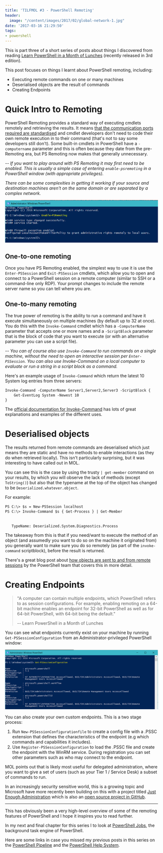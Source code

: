 ```yaml
---
title: 'TILFMOL #3 - PowerShell Remoting'
header:
  image: "/content/images/2017/02/global-network-1.jpg"
date: '2017-03-16 21:29:50'
tags:
- powershell
---
```

This is part three of a short series of posts about things I discovered from reading [Learn PowerShell in a Month of Lunches](https://www.manning.com/books/learn-windows-powershell-in-a-month-of-lunches-third-edition) (recently released in 3rd edition).

This post focuses on things I learnt about PowerShell remoting, including:

- Executing remote commands on one or many machines
- Deserialised objects are the result of commands
- Creating Endpoints

# Quick Intro to Remoting

PowerShell Remoting provides a standard way of executing cmdlets remotely and retrieving the results. It means [that the communication ports required are standardised](https://blogs.msdn.microsoft.com/wmi/2009/07/22/new-default-ports-for-ws-management-and-powershell-remoting/) and cmdlet developers don't need to code their own remote execution in to their command (that's not to say some developers still don't). Some built-in cmdlets in PowerShell have a `-computername` parameter and this is often because they date from the pre-Remoting era, but PS Remoting now makes that generally unnecessary.

*-- If you want to play around with PS Remoting it may first need to be enabled. This is usually a simple case of entering `enable-psremoting` in a PowerShell window (with appropriate privileges).*

*There can be some complexities in getting it working if your source and destination machines aren't on the same domain or are separated by a complex network.*

![Enabling PowerShell Remoting](/content/images/2017/03/Enable-PSRemoting.png)

## One-to-one remoting

Once you have PS Remoting enabled, the simplest way to use it is use the `Enter-PSSession` and `Exit-PSSession` cmdlets, which allow you to open and connect to a PowerShell session on a remote computer (similar to SSH or a command-line only RDP). Your prompt changes to include the remote server name so you can tell where you are.

## One-to-many remoting

The true power of remoting is the ability to run a command and have it execute simultaneously on multiple machines (by default up to 32 at once). You do this with the `Invoke-Command` cmdlet which has a `-ComputerName` parameter that accepts one or more names and a `-ScriptBlock` parameter that is the block of code that you want to execute (or with an alternative parameter you can use a script file). 

*-- You can of course also use `Invoke-Command` to run commands on a single machine, without the need to open an interactive session per `Enter-PSSession`. You can also use Invoke-Command on a local computer to evaluate or run a string in a script block as a command.*

Here's an example usage of `Invoke-Command` which return the latest 10 System log entries from three servers:
```
Invoke-Command -ComputerName Server1,Server2,Server3 -ScriptBlock { 
    Get-EventLog System -Newest 10
}
```

The [official documentation for Invoke-Command](https://msdn.microsoft.com/en-us/powershell/reference/5.1/microsoft.powershell.core/invoke-command) has lots of great explanations and examples of the different uses.

# Deserialised objects

The results returned from remote commands are deserialised which just means they are static and have no methods to enable interactions (as they do when retrieved locally). This isn't particularly surprising, but it was interesting to have called out in MOL.

You can see this is the case by using the trusty `| get-member` command on your results, by which you will observe the lack of methods (except `ToString()`) but also that the typename at the top of the object has changed to be `Deserialized.whatever.object`. 

For example:

```
PS C:\> $s = New-PSSession localhost
PS C:\> Invoke-Command $s { Get-Process } | Get-Member


   TypeName: Deserialized.System.Diagnostics.Process
```

The takeaway from this is that if you need/want to execute the method of an object (and assumedly you want to do so on the machine it originated from) you generally want to make sure you do so remotely (as part of the `invoke-command` scriptblock), before the result is returned.

There's a great blog post about [how objects are sent to and from remote sessions](https://blogs.msdn.microsoft.com/powershell/2010/01/07/how-objects-are-sent-to-and-from-remote-sessions/) by the PowerShell team that covers this in more detail.

# Creating Endpoints

> "A computer can contain multiple endpoints, which PowerShell refers to as session configurations. For example, enabling remoting on a 64-bit machine enables an endpoint for 32-bit PowerShell as well as for 64-bit PowerShell, with 64-bit being the default." 
>
> -- Learn PowerShell in a Month of Lunches

You can see what endpoints currently exist on your machine by running `Get-PSSessionConfiguration` from an Administrator-privileged PowerShell window: 

![](/content/images/2017/03/PowerShell-Endpoints.png)

You can also create your own custom endpoints. This is a two stage process:

1. Run `New-PSSessionConfigurationfile` to create a config file with a .PSSC extension that defines the characteristics of the endpoint (e.g which commands and capabilities it includes).
2. Use `Register-PSSessionConfiguration` to load the .PSSC file and create the endpoint with the WinRM service. During registration you can set other parameters such as who may connect to the endpoint.

MOL points out that is likely most useful for delegated administration, where you want to give a set of users (such as your Tier 1 / Service Desk) a subset of commands to run.

In an increasingly security sensitive world, this is a growing topic and Microsoft have more recently been building on this with a project titled [Just Enough Administration](https://msdn.microsoft.com/en-us/powershell/jea/overview) which is also an [open source project in GitHub](https://github.com/PowerShell/JEA).

---
This has obviously been a very high-level overview of some of the remoting features of PowerShell and I hope it inspires you to read further. 

In my next and final chapter for this series I to look at [PowerShell Jobs](http://wragg.io/tilfmol-4-powershell-jobs/), the background task engine of PowerShell.

Here are some links in case you missed my previous posts in this series on the [PowerShell Pipeline](http://wragg.io/tilfmol1-the-powershell-pipeline/) and the [PowerShell Help System](http://wragg.io/tilfmol-2-powershell-help/).
